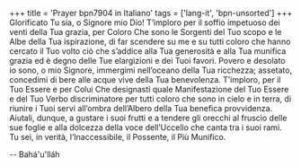+++
title = 'Prayer bpn7904 in Italiano'
tags = ['lang-it', 'bpn-unsorted']
+++
Glorificato Tu sia, o Signore mio Dio! T’imploro per il soffio impetuoso dei venti della Tua grazia, per Coloro Che sono le Sorgenti del Tuo scopo e le Albe della Tua ispirazione, di far scendere su me e su tutti coloro che hanno cercato il Tuo volto ciò che s’addice alla Tua generosità e alla Tua munifica grazia ed è degno delle Tue elargizioni e dei Tuoi favori. Povero e desolato io sono, o mio Signore, immergimi nell’oceano della Tua ricchezza; assetato, concedimi di bere alle acque vive della Tua benevolenza. 
T’imploro, per il Tuo Essere e per Colui Che designasti quale Manifestazione del Tuo Essere e del Tuo Verbo discriminatore per tutti coloro che sono in cielo e in terra, di riunire i Tuoi servi all’ombra dell’Albero della Tua benefica provvidenza. Aiutali, dunque, a gustare i suoi frutti e a tendere gli orecchi al fruscìo delle sue foglie e alla dolcezza della voce dell’Uccello che canta tra i suoi rami. Tu sei, in verità, l’Inaccessibile, il Possente, il Più Munifico.

-- Bahá'u'lláh
